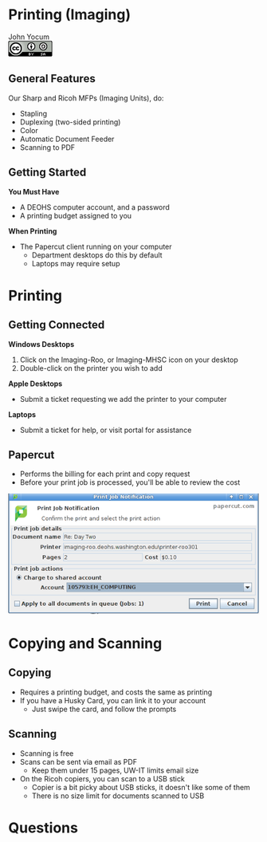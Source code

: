# Printing (Imaging)
John Yocum  
![CC BY-SA 4.0](../images/cc_by-sa_4.png)  



## General Features

Our Sharp and Ricoh MFPs (Imaging Units), do:

- Stapling
- Duplexing (two-sided printing)
- Color
- Automatic Document Feeder
- Scanning to PDF

## Getting Started

**You Must Have**

- A DEOHS computer account, and a password
- A printing budget assigned to you

**When Printing**

- The Papercut client running on your computer
    - Department desktops do this by default
    - Laptops may require setup

# Printing

## Getting Connected

**Windows Desktops**

1) Click on the Imaging-Roo, or Imaging-MHSC icon on your desktop
2) Double-click on the printer you wish to add

**Apple Desktops**

- Submit a ticket requesting we add the printer to your computer

**Laptops**

- Submit a ticket for help, or visit portal for assistance

## Papercut

- Performs the billing for each print and copy request
- Before your print job is processed, you'll be able to review the cost

![](images/Printing_Papercut.png)

# Copying and Scanning

## Copying

- Requires a printing budget, and costs the same as printing
- If you have a Husky Card, you can link it to your account
    - Just swipe the card, and follow the prompts

## Scanning

- Scanning is free
- Scans can be sent via email as PDF
    - Keep them under 15 pages, UW-IT limits email size
- On the Ricoh copiers, you can scan to a USB stick
    - Copier is a bit picky about USB sticks, it doesn't like some of them
    - There is no size limit for documents scanned to USB

# Questions

